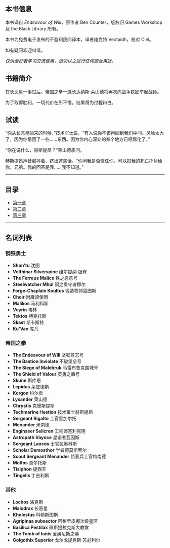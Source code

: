 ## 本书信息

本书译自 *Endeavour of Will*，原作者 Ben Counter，版权归 Games Workshop 及 the Black Library 所有。  

本书为免费电子发布的不盈利民间译本，译者维克特 Vectaidh，校对 Ciel。  

如有疑问欢迎纠错。  

*仅供爱好者学习交流使用，请勿以之进行任何商业用途。*


## 书籍简介

在长恶星一事过后，帝国之拳一连长达纳斯·莱山德将再次向战争铁匠举起战锤。  

为了取得胜利，一切代价在所不惜，结果将为过程辩白。


## 试读

“你从长恶星回来的时候，”技术军士说，“有人说你不该再回到我们中间。风险太大了，因为你带回了一些……东西。因为你内心深处的某个地方已经腐化了。”  

“你在说什么，赫斯提昂？”莱山德质问。  

赫斯提昂声音颤抖着，挤出这些话。“你问我是否信任你，可以把我的死亡托付给你，兄弟。我的回答是我……我不知道。”

***

## 目录

- [第一章](endeavour01)
- [第二章](endeavour02)
- [第三章](endeavour03)

***

## 名词列表

### 钢铁勇士

- **Shon’tu** 沈图  
- **Velthinar Silverspine** 维尔提纳·银脊  
- **The Ferrous Malice** 铁之恶意号  
- **Steelwatcher Mhul** 钢之看守者穆尔  
- **Forge-Chaplain Koultus** 锻造牧师寇图斯  
- **Choir** 附魔颂使团  
- **Malikos** 马利科斯  
- **Veyrin** 韦林  
- **Tektos** 特克托斯  
- **Skast** 斯卡斯特  
- **Ku’Van** 库凡  

### 帝国之拳

- **The Endeavour of Will** 坚韧意志号  
- **The Bastion Inviolate** 不破堡垒号  
- **The Siege of Malebruk** 马雷布鲁克围城号  
- **The Shield of Valour** 英勇之盾号  
- **Skune** 斯库恩  
- **Lepidus** 莱庇德斯  
- **Korgon** 科尔贡  
- **Lysander** 莱山德  
- **Chrystis** 克里斯提斯  
- **Techmarine Hestion** 技术军士赫斯提昂  
- **Sergeant Rigalto** 士官里加尔托  
- **Menander** 米南德  
- **Enginseer Selicron** 工程师塞利克隆  
- **Astropath Vaynce** 星语者瓦因斯  
- **Sergeant Laocos** 士官拉奥科斯  
- **Scholar Demosthor** 学者德莫斯索尔  
- **Scout Sergeant Menander** 侦察兵士官梅南德  
- **Moltos** 莫尔托斯  
- **Tisiphon** 提西丰  
- **Tingelis** 丁吉利斯  

### 其他

- **Lochos** 洛克斯  
- **Malodrax** 长恶星  
- **Kholestus** 科勒斯图斯  
- **Agripinaa subsector** 阿格里皮娜次级星区  
- **Basilica Pestilax** 佩斯提拉克斯大教堂  
- **The Tomb of Ionis** 爱奥尼斯之墓  
- **Golgothix Superior** 戈尔戈提克斯·苏必利尔  
